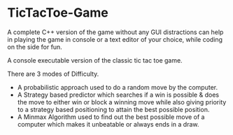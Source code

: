 # TicTacToe-Game
A complete C++ version of the game without any GUI distractions can help in playing the game in console or a text editor of your choice, while coding on the side for fun.

A console executable version of the classic tic tac toe game.

There are 3 modes of Difficulty.

* A probabilistic approach used to do a random move by the computer.
* A Strategy based predictor which searches if a win is possible & does the move to either win or block a winning move while also giving priority to a strategy based positioning to attain the best possible position.
* A Minmax Algorithm used to find out the best possible move of a computer which makes it unbeatable or always ends in a draw.

